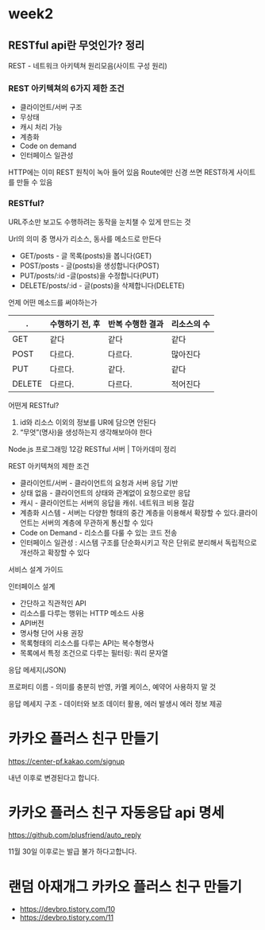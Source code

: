 # week2

## RESTful api란 무엇인가? 정리

REST - 네트워크 아키텍쳐 원리모음(사이트 구성 원리)

### REST 아키텍쳐의 6가지 제한 조건

* 클라이언트/서버 구조
* 무상태
* 캐시 처리 가능
* 계층화
* Code on demand
* 인터페이스 일관성

HTTP에는 이미 REST 원칙이 녹아 들어 있음
Route에만 신경 쓰면 REST하게 사이트를 만들 수 있음

### RESTful?

URL주소만 보고도 수행하려는 동작을 눈치챌 수 있게 만드는 것

Url의 의미 중 명사가 리소스, 동사를 메소드로 만든다

- GET/posts - 글 목록(posts)을 봅니다(GET)
- POST/posts - 글(posts)을 생성합니다(POST)
- PUT/posts/:id -글(posts)을 수정합니다(PUT)
- DELETE/posts/:id - 글(posts)을 삭제합니다(DELETE)

언제 어떤 메소드를 써야하는가

   .  | 수행하기 전, 후 | 반복 수행한 결과 | 리소스의 수 
------| ------------ |--------------|----------
GET   |      같다     |     같다      |    같다    
POST  |    다르다.     |   다르다.      |  많아진다  
PUT   |    다르다.     |    같다.      |    같다   
DELETE|    다르다.     |    다르다.    |   적어진다 


어떤게 RESTful?

1. id와 리소스 이외의 정보를 UR에 담으면 안된다
2. “무엇”(명사)을 생성하는지 생각해보아야 한다



Node.js 프로그래밍 12강 RESTful 서버 | T아카데미 정리

REST 아키텍쳐의 제한 조건

* 클라이언트/서버 - 클라이언트의 요청과 서버 응답 기반
* 상태 없음 - 클라이언트의 상태와 관계없이 요청으로만 응답
* 캐시 - 클라이언트는 서버의 응답을 캐쉬. 네트워크 비용 절감
* 계층화 시스템 - 서버는 다양한 형태의 중간 계층을 이용해서 확장할 수 있다.클라이언트는 서버의 계층에 무관하게 통신할 수 있다
* Code on Demand - 리소스를 다룰 수 있는 코드 전송
* 인터페이스 일관성 : 시스템 구조를 단순화시키고 작은 단위로 분리해서 독립적으로 개선하고 확장할 수 있다

서비스 설계 가이드

인터페이스 설계
* 간단하고 직관적인 API
* 리소스를 다루는 행위는 HTTP 메소드 사용
* API버전
* 명사형 단어 사용 권장
* 목록형태의 리소스를 다루는 API는 복수형명사
* 목록에서 특정 조건으로 다루는 필터링: 쿼리 문자열

응답 메세지(JSON)

프로퍼티 이름 - 의미를 충분히 반영, 카멜 케이스, 예약어 사용하지 말 것

응답 메세지 구조 - 데이터와 보조 데이터 활용, 에러 발생시 에러 정보 제공

# 카카오 플러스 친구 만들기

https://center-pf.kakao.com/signup

내년 이후로 변경된다고 합니다.

# 카카오 플러스 친구 자동응답 api 명세

https://github.com/plusfriend/auto_reply

11월 30일 이후로는 발급 불가 하다고합니다.

# 랜덤 아재개그 카카오 플러스 친구 만들기

- https://devbro.tistory.com/10
- https://devbro.tistory.com/11
